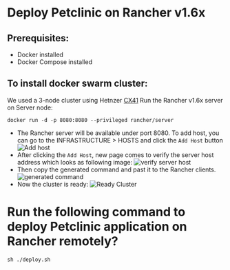 # Deploy Petclinic on Rancher v1.6x

## Prerequisites:
- Docker installed
- Docker Compose installed

## To install docker swarm cluster:
We used a 3-node cluster using Hetnzer [CX41](https://www.hetzner.com/cloud)
Run the Rancher v1.6x server on Server node: 
```shell
docker run -d -p 8080:8080 --privileged rancher/server
```

- The Rancher server will be available under port 8080. To add host, you can go to the INFRASTRUCTURE > HOSTS and click the `Add Host` button
![Add host](https://github.com/AzarguNazari/modifed-petclinic-application/blob/master/media/add-post.png?raw=true)
- After clicking the `Add Host`, new page comes to verify the server host address which looks as following image:
![verify server host](https://github.com/AzarguNazari/modifed-petclinic-application/blob/master/media/add-post-url.png?raw=true)
- Then copy the generated command and past it to the Rancher clients.
![generated command](https://github.com/AzarguNazari/modifed-petclinic-application/blob/master/media/copy-command.png?raw=true)
- Now the cluster is ready:
![Ready Cluster](https://github.com/AzarguNazari/modifed-petclinic-application/blob/master/media/added-hosts.png?raw=true)

# Run the following command to deploy Petclinic application on Rancher remotely?
```shell
sh ./deploy.sh
```
